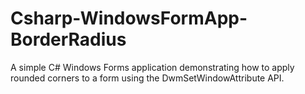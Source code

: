 # Csharp-WindowsFormApp-BorderRadius
A simple C# Windows Forms application demonstrating how to apply rounded corners to a form using the DwmSetWindowAttribute API.
